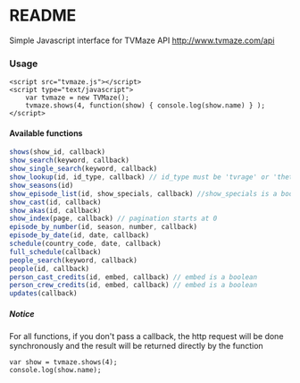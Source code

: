# README

Simple Javascript interface for TVMaze API http://www.tvmaze.com/api

### Usage
```
<script src="tvmaze.js"></script>
<script type="text/javascript">
    var tvmaze = new TVMaze();
    tvmaze.shows(4, function(show) { console.log(show.name) } );
</script>
```

#### Available functions
```javascript
shows(show_id, callback)
show_search(keyword, callback)
show_single_search(keyword, callback)
show_lookup(id, id_type, callback) // id_type must be 'tvrage' or 'thetvdb'
show_seasons(id)
show_episode_list(id, show_specials, callback) //show_specials is a boolean
show_cast(id, callback)
show_akas(id, callback)
show_index(page, callback) // pagination starts at 0
episode_by_number(id, season, number, callback)
episode_by_date(id, date, callback)
schedule(country_code, date, callback)
full_schedule(callback)
people_search(keyword, callback)
people(id, callback)
person_cast_credits(id, embed, callback) // embed is a boolean
person_crew_credits(id, embed, callback) // embed is a boolean
updates(callback)
```

##### Notice
For all functions, if you don't pass a callback, the http request will be done synchronously and the result will be returned directly by the function

```
var show = tvmaze.shows(4);
console.log(show.name);
````

